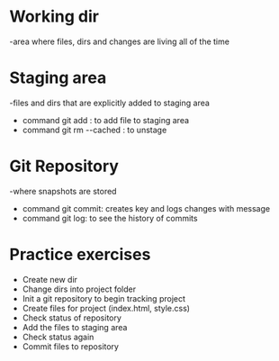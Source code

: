 # Working dir
-area where files, dirs and changes are living all of the time

# Staging area
-files and dirs that are explicitly added to staging area
- command git add <filename>: to add file to staging area
- command git rm --cached <filename>: to unstage

# Git Repository
-where snapshots are stored
- command git commit: creates key and logs changes with message
- command git log: to see the history of commits

# Practice exercises
- Create new dir
- Change dirs into project folder
- Init a git repository to begin tracking project
- Create files for project (index.html, style.css)
- Check status of repository
- Add the files to staging area
- Check status again
- Commit files to repository



